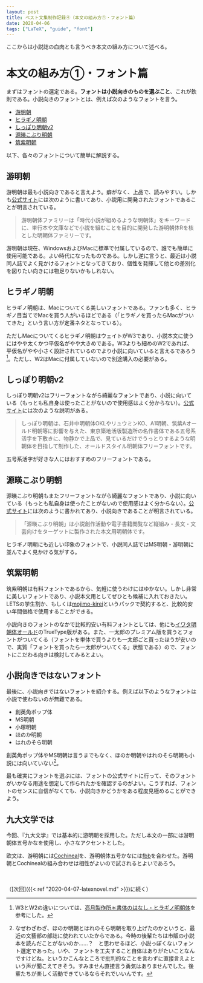 ```yaml
---
layout: post
title: ベスト文集制作記録④（本文の組み方①・フォント篇）
date: 2020-04-06
tags: ["LaTeX", "guide", "font"]
---
```


ここからは小説誌の血肉とも言うべき本文の組み方について述べる。

# 本文の組み方①・フォント篇
まずはフォントの選定である。**フォントは小説向きのものを選ぶこと**、これが鉄則である。小説向きのフォントとは、例えば次のようなフォントを言う。

- [游明朝](http://www.jiyu-kobo.co.jp/library/ymf/)
- [ヒラギノ明朝](https://www.screen-hiragino.jp/lineup/hirm/)
- [しっぽり明朝v2](https://fontdasu.com/1081)
- [源暎こぶり明朝](https://okoneya.jp/font/genei-koburimin.html)
- [筑紫明朝](https://fontworks.co.jp/fontsearch/TsukuMinPr6-R/)

以下、各々のフォントについて簡単に解説する。

## 游明朝
游明朝は最も小説向きであると言えよう。癖がなく、上品で、読みやすい。しかも[公式サイト](http://www.jiyu-kobo.co.jp/library/ymf/)には次のように書いてあり、小説用に開発されたフォントであることが明言されている。

> 游明朝体ファミリーは「時代小説が組めるような明朝体」をキーワードに、単行本や文庫などで小説を組むことを目的に開発した游明朝体Rを核とした明朝体ファミリーです。

游明朝は現在、WindowsおよびMacに標準で付属しているので、誰でも簡単に使用可能である。よい時代になったものである。しかし逆に言うと、最近は小説同人誌でよく見かけるフォントとなってきており、個性を発揮して他との差別化を図りたい向きには物足りないかもしれない。

## ヒラギノ明朝
ヒラギノ明朝は、Macについてくる美しいフォントである。ファンも多く、ヒラギノ目当てでMacを買う人がいるほどである（「ヒラギノを買ったらMacがついてきた」という言い方が定番ネタとなっている）。

ただしMacについてくるヒラギノ明朝はウェイトがW3であり、小説本文に使うにはやや太くかつ平仮名がやや大きめである。W3よりも細めのW2であれば、平仮名がやや小さく設計されているのでより小説に向いていると言えるであろう[^hiragino]。ただし、W2はMacに付属していないので別途購入の必要がある。

[^hiragino]: W3とW2の違いについては、[亮月製作所＊書体のはなし・ヒラギノ明朝体](http://ryougetsu.net/sho_hiraginomin.html)を参考にした。

## しっぽり明朝v2
しっぽり明朝v2はフリーフォントながら綺麗なフォントであり、小説に向いている（もっとも私自身は使ったことがないので使用感はよく分からない）。[公式サイト](https://fontdasu.com/1081)には次のような説明がある。

> しっぽり明朝は、石井中明朝体OKLやリュウミンKO、A1明朝、筑紫Aオールド明朝等に影響を与えた、東京築地活版製造所の名作書体である五号系活字を下敷きに、物静かで上品で、見ているだけでうっとりするような明朝体を目指して制作した、オールドスタイル明朝体フリーフォントです。

五号系活字が好きな人にはおすすめのフリーフォントである。

## 源暎こぶり明朝
源暎こぶり明朝もまたフリーフォントながら綺麗なフォントであり、小説に向いている（もっとも私自身は使ったことがないので使用感はよく分からない）。[公式サイト](https://okoneya.jp/font/genei-koburimin.html)には次のように書かれてあり、小説向きであることが明言されている。

> 「源暎こぶり明朝」は小説創作活動や電子書籍閲覧など縦組み・長文・文芸向けをターゲットに製作された本文用明朝体です。

ヒラギノ明朝にも近しい印象のフォントで、小説同人誌ではMS明朝・游明朝に並んでよく見かける気がする。

## 筑紫明朝
筑紫明朝は有料フォントであるから、気軽に使うわけにはゆかない。しかし非常に美しいフォントであり、小説本文用としてぜひとも候補に入れておきたい。LETSの学生割か、もしくは[mojimo-kirei](https://mojimo.jp/kirei/)というパックで契約すると、比較的安い年間価格で使用することができる。

小説向きのフォントのなかで比較的安い有料フォントとしては、他にも[イワタ明朝体オールド](https://www.iwatafont.co.jp/font/omin.html)のTrueType版がある。また、一太郎のプレミアム版を買うとフォントがついてくる（フォントを単体で買うよりも一太郎ごと買ったほうが安いので、実質「フォントを買ったら一太郎がついてくる」状態である）ので、フォントにこだわる向きは検討してみるとよい。

## 小説向きではないフォント
最後に、小説向きではないフォントを紹介する。例えば以下のようなフォントは小説で使わないのが無難である。

- 創英角ポップ体
- MS明朝
- 小塚明朝
- ほのか明朝
- はれのそら明朝

創英角ポップ体やMS明朝は言うまでもなく、ほのか明朝やはれのそら明朝も小説には向いていない[^honoka]。

[^honoka]: なぜわざわざ、ほのか明朝とはれのそら明朝を取り上げたのかというと、最近の文藝部の部誌に使われていたからである。今時の後輩たちは市販の小説本を読んだことがないのか……？　と思わせるほど、小説っぽくないフォント選定であった。いや、フォントを工夫すること自体はありがたいことなんですけどね。というかこんなところで批判的なことを言わずに直接言えよという声が聞こえてきそう。すみません直接言う勇気はありませんでした。後輩たちが楽しく活動できているならそれでいいんです。

最も確実にフォントを選ぶには、フォントの公式サイトに行って、そのフォントがいかなる用途を想定して作られたかを確認するのがよい。こうすれば、フォントのセンスに自信がなくても、小説向きかどうかをある程度見極めることができよう。

## 九大文学では
今回、『九大文学』では基本的に游明朝を採用した。ただし本文の一部には游明朝体五号かなを使用し、小さなアクセントとした。

欧文は、游明朝には[Cochineal](https://tug.org/FontCatalogue/cochineal/)を、游明朝体五号かなには[fbb](https://tug.org/FontCatalogue/fbb/)を合わせた。游明朝とCochinealの組み合わせは相性がよいので試されるとよいであろう。

　

（[次回]({{< ref "2020-04-07-latexnovel.md" >}})に続く）
